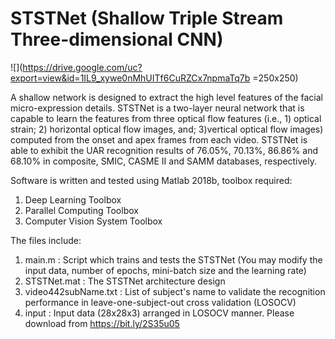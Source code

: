 # STSTNet (Shallow Triple Stream Three-dimensional CNN)
![](https://drive.google.com/uc?export=view&id=1IL9_xywe0nMhUITf6CuRZCx7npmaTq7b =250x250)

A shallow network is designed to extract the high level features of the facial micro-expression details.
STSTNet is a two-layer neural network that is capable to learn the features from three optical flow features (i.e., 1) optical strain; 2) horizontal optical flow images, and; 3)vertical optical flow images) computed from the onset and apex frames from each video.
STSTNet is able to exhibit the UAR recognition results of 76.05\%, 70.13\%, 86.86\% and 68.10\% in composite, SMIC, CASME II and SAMM databases, respectively. 


Software is written and tested using Matlab 2018b, toolbox required:
1) Deep Learning Toolbox
2) Parallel Computing Toolbox 
3) Computer Vision System Toolbox

The files include:
1) main.m : Script which trains and tests the STSTNet (You may modify the input data, number of epochs, mini-batch size and the learning rate)
2) STSTNet.mat : The STSTNet architecture design
3) video442subName.txt : List of subject's name to validate the recognition performance in leave-one-subject-out cross validation (LOSOCV) 
4) input : Input data (28x28x3) arranged in LOSOCV manner. Please download from https://bit.ly/2S35u05

